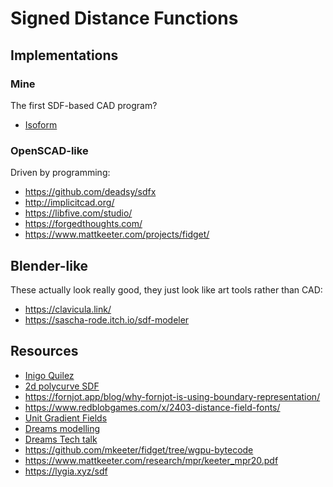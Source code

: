 # Signed Distance Functions

## Implementations

### Mine

The first SDF-based CAD program?

 * [Isoform](https://github.com/jes/isoform)

### OpenSCAD-like

Driven by programming:

 * https://github.com/deadsy/sdfx
 * http://implicitcad.org/
 * https://libfive.com/studio/
 * https://forgedthoughts.com/
 * https://www.mattkeeter.com/projects/fidget/

## Blender-like

These actually look really good, they just look like art tools rather than CAD:

 * https://clavicula.link/
 * https://sascha-rode.itch.io/sdf-modeler

## Resources

 * [Inigo Quilez](https://iquilezles.org/articles/)
 * [2d polycurve SDF](https://www.shadertoy.com/view/3t33WH)
 * https://fornjot.app/blog/why-fornjot-is-using-boundary-representation/
 * https://www.redblobgames.com/x/2403-distance-field-fonts/
 * [Unit Gradient Fields](https://www.blakecourter.com/2023/06/03/foreword.html)
 * [Dreams modelling](https://www.youtube.com/watch?v=mVfeeuuw83Q)
 * [Dreams Tech talk](https://www.youtube.com/watch?v=u9KNtnCZDMI)
 * https://github.com/mkeeter/fidget/tree/wgpu-bytecode
 * https://www.mattkeeter.com/research/mpr/keeter_mpr20.pdf
 * https://lygia.xyz/sdf
